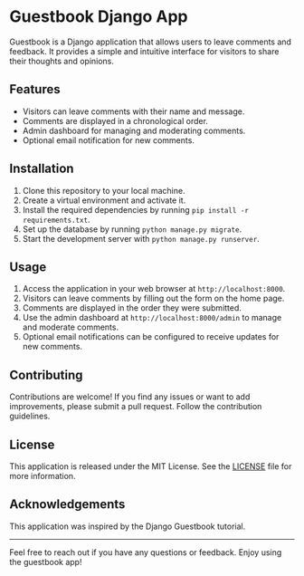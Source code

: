 
# Guestbook Django App

Guestbook is a Django application that allows users to leave comments and feedback. It provides a simple and intuitive interface for visitors to share their thoughts and opinions.

## Features

- Visitors can leave comments with their name and message.
- Comments are displayed in a chronological order.
- Admin dashboard for managing and moderating comments.
- Optional email notification for new comments.

## Installation

1. Clone this repository to your local machine.
2. Create a virtual environment and activate it.
3. Install the required dependencies by running `pip install -r requirements.txt`.
4. Set up the database by running `python manage.py migrate`.
5. Start the development server with `python manage.py runserver`.

## Usage

1. Access the application in your web browser at `http://localhost:8000`.
2. Visitors can leave comments by filling out the form on the home page.
3. Comments are displayed in the order they were submitted.
4. Use the admin dashboard at `http://localhost:8000/admin` to manage and moderate comments.
5. Optional email notifications can be configured to receive updates for new comments.

## Contributing

Contributions are welcome! If you find any issues or want to add improvements, please submit a pull request. Follow the contribution guidelines.

## License

This application is released under the MIT License. See the [LICENSE](LICENSE) file for more information.

## Acknowledgements

This application was inspired by the Django Guestbook tutorial.

---

Feel free to reach out if you have any questions or feedback. Enjoy using the guestbook app!
